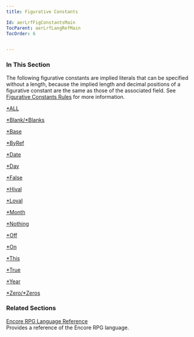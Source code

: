 ```yaml
---
title: Figurative Constants

Id: aerLrfFigConstantsMain
TocParent: aerLrfLangRefMain
TocOrder: 6


---
```


### In This Section
The following figurative constants are implied literals that can be specified without a length, because the implied length and decimal positions of a figurative constant are the same as those of the associated field. See [Figurative Constants Rules](Fig_Constants_Rules.html) for more information. 

[*ALL](Star_ALL.html) 

[*Blank/*Blanks](STARBLANK.html) 

[*Base](StarBase.html) 

[*ByRef](StarByRef.html) 

[*Date](StarDate.html) 

[*Day](StarDay.html) 

[*False](StarFalse.html) 

[*Hival](STARHIVAL.html) 

[*Loval](STARLOVAL.html) 

[*Month](StarMonth.html) 

[*Nothing](Star_NOTHING.html) 

[*Off](STAROFF.html) 

[*On](STARON.html) 

[*This](Star_This.html) 

[*True](StarTRUE.html) 

[*Year](StarYear.html) 

[*Zero/*Zeros](STARZERO.html) 

### Related Sections
[Encore RPG Language Reference](ecrLrfLangRefMain.html) <br /> Provides a reference of the Encore RPG language. 

